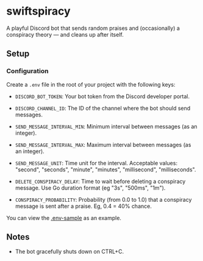 # swiftspiracy

A playful Discord bot that sends random praises and (occasionally) a conspiracy theory — and cleans up after itself.

## Setup

### Configuration

Create a `.env` file in the root of your project with the following keys:

- `DISCORD_BOT_TOKEN`: Your bot token from the Discord developer portal.
- `DISCORD_CHANNEL_ID`: The ID of the channel where the bot should send messages.

- `SEND_MESSAGE_INTERVAL_MIN`: Minimum interval between messages (as an integer).
- `SEND_MESSAGE_INTERVAL_MAX`: Maximum interval between messages (as an integer).
- `SEND_MESSAGE_UNIT`: Time unit for the interval. Acceptable values: "second", "seconds", "minute", "minutes",
  "millisecond", "milliseconds".

- `DELETE_CONSPIRACY_DELAY`: Time to wait before deleting a conspiracy message. Use Go duration format (eg "3s",
  "500ms", "1m").
- `CONSPIRACY_PROBABILITY`: Probability (from 0.0 to 1.0) that a conspiracy message is sent after a praise. Eg, 0.4 =
  40% chance.

You can view the [.env-sample](./.env-sample) as an example.

## Notes

- The bot gracefully shuts down on CTRL+C.
